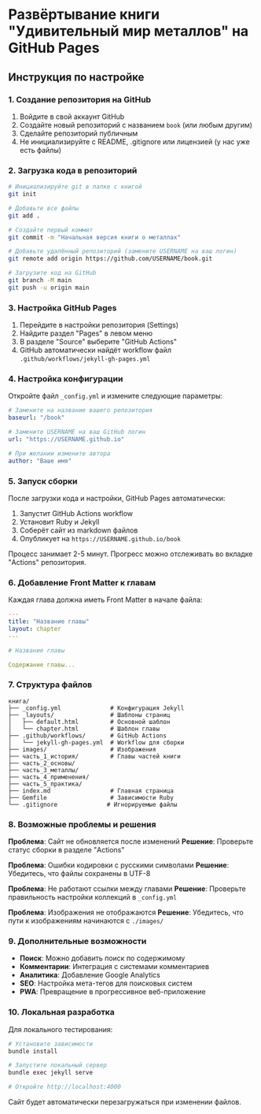 # Развёртывание книги "Удивительный мир металлов" на GitHub Pages

## Инструкция по настройке

### 1. Создание репозитория на GitHub

1. Войдите в свой аккаунт GitHub
2. Создайте новый репозиторий с названием `book` (или любым другим)
3. Сделайте репозиторий публичным
4. Не инициализируйте с README, .gitignore или лицензией (у нас уже есть файлы)

### 2. Загрузка кода в репозиторий

```bash
# Инициализируйте git в папке с книгой
git init

# Добавьте все файлы
git add .

# Создайте первый коммит
git commit -m "Начальная версия книги о металлах"

# Добавьте удалённый репозиторий (замените USERNAME на ваш логин)
git remote add origin https://github.com/USERNAME/book.git

# Загрузите код на GitHub
git branch -M main
git push -u origin main
```

### 3. Настройка GitHub Pages

1. Перейдите в настройки репозитория (Settings)
2. Найдите раздел "Pages" в левом меню
3. В разделе "Source" выберите "GitHub Actions"
4. GitHub автоматически найдёт workflow файл `.github/workflows/jekyll-gh-pages.yml`

### 4. Настройка конфигурации

Откройте файл `_config.yml` и измените следующие параметры:

```yaml
# Замените на название вашего репозитория
baseurl: "/book"

# Замените USERNAME на ваш GitHub логин
url: "https://USERNAME.github.io"

# При желании измените автора
author: "Ваше имя"
```

### 5. Запуск сборки

После загрузки кода и настройки, GitHub Pages автоматически:

1. Запустит GitHub Actions workflow
2. Установит Ruby и Jekyll
3. Соберёт сайт из markdown файлов
4. Опубликует на `https://USERNAME.github.io/book`

Процесс занимает 2-5 минут. Прогресс можно отслеживать во вкладке "Actions" репозитория.

### 6. Добавление Front Matter к главам

Каждая глава должна иметь Front Matter в начале файла:

```yaml
---
title: "Название главы"
layout: chapter
---

# Название главы

Содержание главы...
```

### 7. Структура файлов

```
книга/
├── _config.yml              # Конфигурация Jekyll
├── _layouts/                # Шаблоны страниц
│   ├── default.html         # Основной шаблон
│   └── chapter.html         # Шаблон главы
├── .github/workflows/       # GitHub Actions
│   └── jekyll-gh-pages.yml  # Workflow для сборки
├── images/                  # Изображения
├── часть_1_история/         # Главы частей книги
├── часть_2_основы/
├── часть_3_металлы/
├── часть_4_применения/
├── часть_5_практика/
├── index.md                 # Главная страница
├── Gemfile                  # Зависимости Ruby
└── .gitignore              # Игнорируемые файлы
```

### 8. Возможные проблемы и решения

**Проблема**: Сайт не обновляется после изменений
**Решение**: Проверьте статус сборки в разделе "Actions"

**Проблема**: Ошибки кодировки с русскими символами
**Решение**: Убедитесь, что файлы сохранены в UTF-8

**Проблема**: Не работают ссылки между главами
**Решение**: Проверьте правильность настройки коллекций в `_config.yml`

**Проблема**: Изображения не отображаются
**Решение**: Убедитесь, что пути к изображениям начинаются с `./images/`

### 9. Дополнительные возможности

- **Поиск**: Можно добавить поиск по содержимому
- **Комментарии**: Интеграция с системами комментариев
- **Аналитика**: Добавление Google Analytics
- **SEO**: Настройка мета-тегов для поисковых систем
- **PWA**: Превращение в прогрессивное веб-приложение

### 10. Локальная разработка

Для локального тестирования:

```bash
# Установите зависимости
bundle install

# Запустите локальный сервер
bundle exec jekyll serve

# Откройте http://localhost:4000
```

Сайт будет автоматически перезагружаться при изменении файлов.